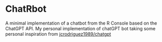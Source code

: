 # ChatRbot
A minimal implementation of a chatbot from the R Console  based on the ChatGPT API. My personal implementation of chatGPT bot taking some personal inspiration from [jcrodriguez1989/chatgpt](https://github.com/jcrodriguez1989/chatgpt/)
